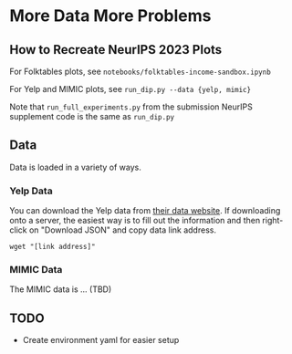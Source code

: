 # More Data More Problems

## How to Recreate NeurIPS 2023 Plots

For Folktables plots, see `notebooks/folktables-income-sandbox.ipynb`

For Yelp and MIMIC plots, see `run_dip.py --data {yelp, mimic}`

Note that `run_full_experiments.py` from the submission NeurIPS supplement code is the same as `run_dip.py`

## Data
Data is loaded in a variety of ways.

### Yelp Data
You can download the Yelp data from [their data website](https://www.yelp.com/dataset/download). If downloading onto a server, the easiest way is to fill out the information and then right-click on "Download JSON" and copy data link address.

```
wget "[link address]"
```

### MIMIC Data
The MIMIC data is ... (TBD)

## TODO
 - Create environment yaml for easier setup
